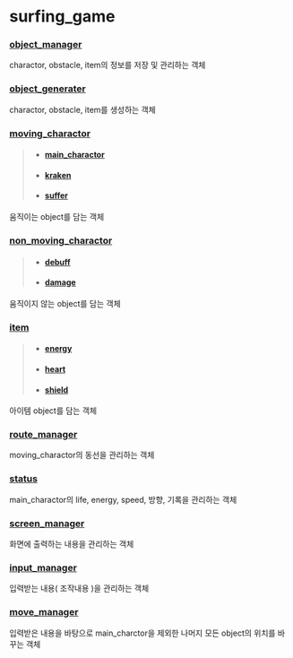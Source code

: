 # surfing_game

### [ object_manager ](object_manager.md)

  charactor, obstacle, item의 정보를 저장 및 관리하는 객체
  
### [object_generater](object_generater.md)

  charactor, obstacle, item를 생성하는 객체

### [moving_charactor](moving_charactor.md)
>  + #### [main_charactor](moving_charactor.md)
>  + #### [kraken](kraken.md)
>  + #### [suffer](suffer.md)

  움직이는 object를 담는 객체

### [non_moving_charactor](non_moving_charactor.md)
>  + #### [debuff](debuff.md)
>  + #### [damage](damage.md)

  움직이지 않는 object를 담는 객체
  
### [item](item.md)
>  + #### [energy](energy.md)
>  + #### [heart](heart.md)
>  + #### [shield](shield.md)
  
   아이템 object를 담는 객체
  
### [route_manager](route_manager.md)

  moving_charactor의 동선을 관리하는 객체

### [status](status.md)

  main_charactor의 life, energy, speed, 방향, 기록을 관리하는 객체

### [screen_manager](screen_manager.md)

  화면에 출력하는 내용을 관리하는 객체

### [input_manager](iput_manager.md)

  입력받는 내용( 조작내용 )을 관리하는 객체
  
### [move_manager](move_manager.md)

  입력받은 내용을 바탕으로 main_charctor을 제외한 나머지 모든 object의 위치를 바꾸는 객체
